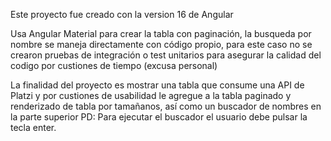 Este proyecto fue creado con la version 16 de Angular

Usa Angular Material para crear la tabla con paginación, la busqueda por nombre se maneja directamente con código propio, para este caso no se crearon pruebas de integración o test unitarios para asegurar la calidad del codigo por custiones de tiempo (excusa personal)

La finalidad del proyecto es mostrar una tabla que consume una API de Platzi y por custiones de usabilidad le agregue a la tabla paginado y renderizado de tabla por tamañanos, así como un buscador de nombres en la parte superior
PD: Para ejecutar el buscador el usuario debe pulsar la tecla enter.
